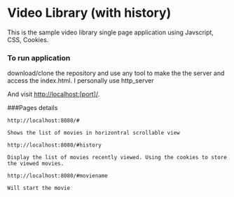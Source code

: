 # Video Library (with history)

This is the sample video library single page application using Javscript, CSS, Cookies.

### To run application

download/clone the repository and use any tool to make the the server and access the index.html. I personally use http_server

And visit <http://localhost:[port]/>.

###Pages details
```
http://localhost:8080/#

Shows the list of movies in horizontral scrollable view

http://localhost:8080/#history

Display the list of movies recently viewed. Using the cookies to store the viewed movies.

http://localhost:8080/#moviename

Will start the movie 
```
